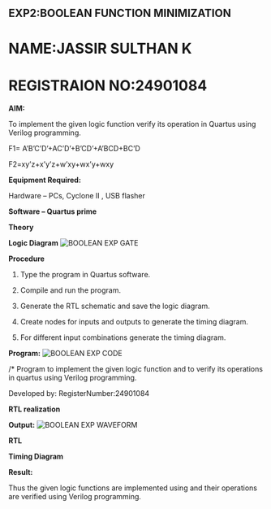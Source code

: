 ## EXP2:BOOLEAN FUNCTION MINIMIZATION
# NAME:JASSIR SULTHAN K
# REGISTRAION NO:24901084                                                            

**AIM:**

To implement the given logic function verify its operation in Quartus using Verilog programming.

F1= A’B’C’D’+AC’D’+B’CD’+A’BCD+BC’D 

F2=xy’z+x’y’z+w’xy+wx’y+wxy

**Equipment Required:**

Hardware – PCs, Cyclone II , USB flasher

**Software – Quartus prime**

**Theory**

**Logic Diagram**
![BOOLEAN EXP GATE](https://github.com/user-attachments/assets/d06dade8-3fed-4f7a-9811-379c3b09c32a)


**Procedure**

1.	Type the program in Quartus software.

2.	Compile and run the program.

3.	Generate the RTL schematic and save the logic diagram.

4.	Create nodes for inputs and outputs to generate the timing diagram.

5.	For different input combinations generate the timing diagram.


**Program:**
![BOOLEAN EXP CODE](https://github.com/user-attachments/assets/4442c572-caa7-4537-83fb-993c86cd766c)


/* Program to implement the given logic function and to verify its operations in quartus using Verilog programming. 

Developed by: RegisterNumber:24901084


**RTL realization**

**Output:**
![BOOLEAN EXP WAVEFORM](https://github.com/user-attachments/assets/7d7ed376-6d00-4b76-aa20-89a24d2b757b)


**RTL**

**Timing Diagram**

**Result:**

Thus the given logic functions are implemented using and their operations are verified using Verilog programming.

